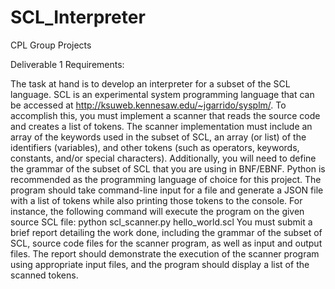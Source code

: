 # SCL_Interpreter
CPL Group Projects

Deliverable 1 Requirements:

The task at hand is to develop an interpreter for a subset of the SCL language. SCL is an 
experimental system programming language that can be accessed at 
http://ksuweb.kennesaw.edu/~jgarrido/sysplm/. To accomplish this, you must implement a 
scanner that reads the source code and creates a list of tokens. The scanner implementation 
must include an array of the keywords used in the subset of SCL, an array (or list) of the 
identifiers (variables), and other tokens (such as operators, keywords, constants, and/or 
special characters). Additionally, you will need to define the grammar of the subset of SCL 
that you are using in BNF/EBNF.
Python is recommended as the programming language of choice for this project. The 
program should take command-line input for a file and generate a JSON file with a list of 
tokens while also printing those tokens to the console. For instance, the following command 
will execute the program on the given source SCL file: python scl_scanner.py 
hello_world.scl
You must submit a brief report detailing the work done, including the grammar of the subset 
of SCL, source code files for the scanner program, as well as input and output files. The 
report should demonstrate the execution of the scanner program using appropriate input 
files, and the program should display a list of the scanned tokens.

